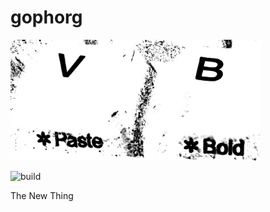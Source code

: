 # gophorg

<img src="/vb.jpeg" width="400">

![build](https://github.com/eigenhombre/gophorg/actions/workflows/build.yml/badge.svg)

The New Thing

